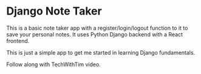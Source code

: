 # Django Note Taker

This is a basic note taker app with a register/login/logout function to it to save your personal notes. 
It uses Python Django backend with a React frontend.

This is just a simple app to get me started in learning Django fundamentals.

Follow along with TechWithTim video.
